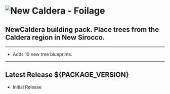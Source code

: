 # ![New Caldera - Foilage](https://github.com/ModifAmorphic/outward/blob/master/NewCaldera/WikiReadmeAssets/CalderaFoilage.png?raw=true)

## NewCaldera building pack. Place trees from the Caldera region in New Sirocco.

***

- Adds 10 new tree blueprints.

***

## Latest Release ${PACKAGE_VERSION}
- Initial Release